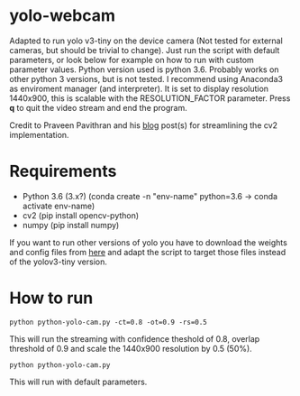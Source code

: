 # yolo-webcam
Adapted to run yolo v3-tiny on the device camera (Not tested for external cameras, but should be trivial to change). Just run the script with default parameters, or look below for example on how to run with custom parameter values.
Python version used is python 3.6. Probably works on other python 3 versions, but is not tested. I recommend using Anaconda3 as
enviroment manager (and interpreter). It is set to display resolution 1440x900, this is scalable with the RESOLUTION_FACTOR parameter. Press **q** to
quit the video stream and end the program.

Credit to Praveen Pavithran and his [blog](https://cloudxlab.com/blog/how-to-run-yolo-on-cctv-feed/) post(s) for streamlining the cv2 implementation.
# Requirements
* Python 3.6 (3.x?) (conda create -n "env-name" python=3.6 -> conda activate env-name)
* cv2 (pip install opencv-python)
* numpy (pip install numpy)

If you want to run other versions of yolo you have to download the weights and config files from [here](https://pjreddie.com/darknet/yolo/) and
adapt the script to target those files instead of the yolov3-tiny version.
# How to run
```
python python-yolo-cam.py -ct=0.8 -ot=0.9 -rs=0.5
```
This will run the streaming with confidence theshold of 0.8, overlap threshold of 0.9 and scale the 1440x900 resolution by 0.5 (50%).
```
python python-yolo-cam.py
```
This will run with default parameters.
